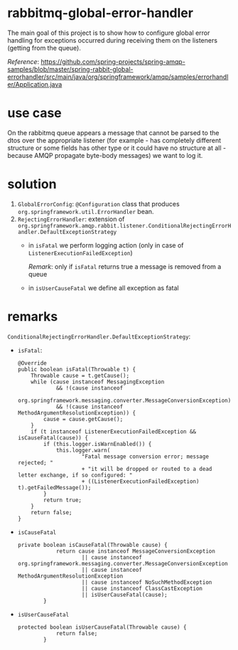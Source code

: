 # rabbitmq-global-error-handler
The main goal of this project is to show how to configure
global error handling for exceptions occurred during receiving 
them on the listeners (getting from the queue).


_Reference_: https://github.com/spring-projects/spring-amqp-samples/blob/master/spring-rabbit-global-errorhandler/src/main/java/org/springframework/amqp/samples/errorhandler/Application.java

# use case
On the rabbitmq queue appears a message that cannot be parsed
to the dtos over the appropriate listener (for example - has 
completely different structure or some fields has other type or
it could have no structure at all - because AMQP propagate 
byte-body messages) we want to log it.

# solution
1. `GlobalErrorConfig`: `@Configuration` class that produces
`org.springframework.util.ErrorHandler` bean.
2. `RejectingErrorHandler`: extension of 
`org.springframework.amqp.rabbit.listener.ConditionalRejectingErrorHandler.DefaultExceptionStrategy`
    * in `isFatal` we perform logging action (only in 
    case of `ListenerExecutionFailedException`)
    
        _Remark_: only if `isFatal` returns true a message is 
        removed from a queue
    
    * in `isUserCauseFatal` we define all exception as fatal
    
# remarks
`ConditionalRejectingErrorHandler.DefaultExceptionStrategy`:
* `isFatal`:
    ```
    @Override
    public boolean isFatal(Throwable t) {
    	Throwable cause = t.getCause();
    	while (cause instanceof MessagingException
    			&& !(cause instanceof
    					org.springframework.messaging.converter.MessageConversionException)
    			&& !(cause instanceof MethodArgumentResolutionException)) {
    		cause = cause.getCause();
    	}
    	if (t instanceof ListenerExecutionFailedException && isCauseFatal(cause)) {
    		if (this.logger.isWarnEnabled()) {
    			this.logger.warn(
    					"Fatal message conversion error; message rejected; "
    					+ "it will be dropped or routed to a dead letter exchange, if so configured: "
    					+ ((ListenerExecutionFailedException) t).getFailedMessage());
    		}
    		return true;
    	}
    	return false;
    }   
    ```
* `isCauseFatal`
    ```
    private boolean isCauseFatal(Throwable cause) {
    			return cause instanceof MessageConversionException
    					|| cause instanceof org.springframework.messaging.converter.MessageConversionException
    					|| cause instanceof MethodArgumentResolutionException
    					|| cause instanceof NoSuchMethodException
    					|| cause instanceof ClassCastException
    					|| isUserCauseFatal(cause);
    		} 
    ```
* `isUserCauseFatal`
    ```
    protected boolean isUserCauseFatal(Throwable cause) {
    			return false;
    		}
    ```